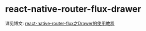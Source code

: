 # react-native-router-flux-drawer

详见博文: [react-native-router-flux之Drawer的使用教程](https://www.deboy.cn/drawer-of-react-native-router-flux.html)
